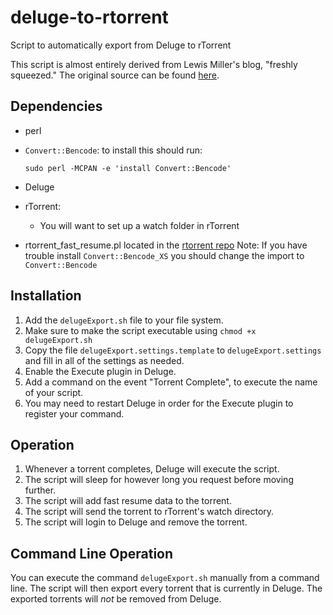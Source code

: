 # deluge-to-rtorrent
Script to automatically export from Deluge to rTorrent

This script is almost entirely derived from Lewis Miller's blog, "freshly squeezed." The original source can be found [here](http://theendoftheuniver.se/ramblings/automatically-transfer-torrents-from-deluge-to-rtorrent/).

## Dependencies

- perl
- `Convert::Bencode`: to install this should run:

	```
	sudo perl -MCPAN -e 'install Convert::Bencode'
	```

- Deluge
- rTorrent:
	- You will want to set up a watch folder in rTorrent
- rtorrent_fast_resume.pl located in the [rtorrent repo](https://github.com/rakshasa/rtorrent/blob/master/doc/rtorrent_fast_resume.pl) Note: If you have trouble install `Convert::Bencode_XS` you should change the import to `Convert::Bencode`

## Installation

1. Add the `delugeExport.sh` file to your file system.
2. Make sure to make the script executable using `chmod +x delugeExport.sh`
2. Copy the file `delugeExport.settings.template` to `delugeExport.settings` and
   fill in all of the settings as needed.
2. Enable the Execute plugin in Deluge.
2. Add a command on the event "Torrent Complete", to execute the name of your script.
2. You may need to restart Deluge in order for the Execute plugin to register your command.

## Operation

1. Whenever a torrent completes, Deluge will execute the script.
2. The script will sleep for however long you request before moving further.
2. The script will add fast resume data to the torrent.
3. The script will send the torrent to rTorrent's watch directory.
3. The script will login to Deluge and remove the torrent.

## Command Line Operation

You can execute the command `delugeExport.sh` manually from a command line. The script will then export every torrent that is currently in Deluge. The exported torrents will *not* be removed from Deluge.